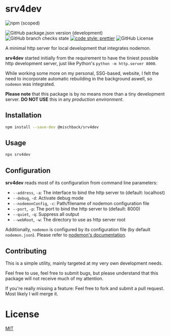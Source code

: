 # srv4dev

![npm (scoped)](https://img.shields.io/npm/v/@mischback/srv4dev?style=flat)

![GitHub package.json version (development)](https://img.shields.io/github/package-json/v/mischback/srv4dev/development?style=flat)
![GitHub branch checks state](https://img.shields.io/github/workflow/status/mischback/srv4dev/CI%20default%20branch?style=flat&logo=github)
[![code style: prettier](https://img.shields.io/badge/code_style-prettier-ff69b4.svg?style=flat&logo=prettier)](https://github.com/prettier/prettier)
![GitHub License](https://img.shields.io/github/license/mischback/srv4dev?style=flat)

A minimal http server for local development that integrates nodemon.

**srv4dev** started initially from the requirement to have the tiniest possible
http development server, just like Python's `python -m http.server 8000`.

While working some more on my personal, SSG-based, website, I felt the need to
incorporate automatic rebuilding in the background aswell, so `nodemon` was
integrated.

**Please note** that this package is by no means more than a tiny development
server. **DO NOT USE** this in any _production environment_.

## Installation

```bash
npm install --save-dev @mischback/srv4dev
```

## Usage

```bash
npx srv4dev
```

## Configuration

**srv4dev** reads most of its configuration from command line parameters:

- `--address`, `-a`: The interface to bind the http server to (default: localhost)
- `--debug`, `-d`: Activate debug mode
- `--nodemonConfig`, `-c`: Path/filename of nodemon configuration file
- `--port`, `-p`: The port to bind the http server to (default: 8000)
- `--quiet`, `-q`: Suppress all output
- `--webRoot`, `-w`: The directory to use as http server root

Additionally, `nodemon` is configured by its configuration file (by default
`nodemon.json`). Please refer to
[nodemon's documentation](https://github.com/remy/nodemon#config-files).

## Contributing

This is a simple utility, mainly targeted at my very own development needs.

Feel free to use, feel free to submit bugs, but please understand that this
package will not receive much of my attention.

If you're really missing a feature: Feel free to fork and submit a pull
request. Most likely I will merge it.

# License

[MIT](https://choosealicense.com/licenses/mit)
